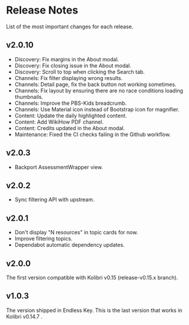 # Release Notes

List of the most important changes for each release.

## v2.0.10

- Discovery: Fix margins in the About modal.
- Discovery: Fix closing issue in the About modal.
- Discovery: Scroll to top when clicking the Search tab.
- Channels: Fix filter displaying wrong results.
- Channels: Detail page, fix the back button not working sometimes.
- Channels: Fix layout by ensuring there are no race conditions loading thumbnails.
- Channels: Improve the PBS-Kids breadcrumb.
- Channels: Use Material icon instead of Bootstrap icon for magnifier.
- Content: Update the daily highlighted content.
- Content: Add WikiHow PDF channel.
- Content: Credits updated in the About modal.
- Maintenance: Fixed the CI checks failing in the Github workflow.

## v2.0.3

- Backport AssessmentWrapper view.

## v2.0.2

- Sync filtering API with upstream.

## v2.0.1

- Don't display "N resources" in topic cards for now.
- Improve filtering topics.
- Dependabot automatic dependency updates.

## v2.0.0

The first version compatible with Kolibri v0.15 (release-v0.15.x
branch).

## v1.0.3

The version shipped in Endless Key. This is the last version that
works in Kolibri v0.14.7 .
